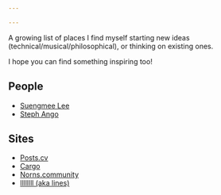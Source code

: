 ```yaml
---

---
```

A growing list of places I find myself starting new ideas (technical/musical/philosophical), or thinking on existing ones.

I hope you can find something inspiring too!
## People

- [Suengmee Lee](https://www.seungmee-lee.com/)
- [Steph Ango](https://stephango.com/)

## Sites

 - [Posts.cv](https://posts.cv/)
 - [Cargo](https://cargo.site/In-Use)
 - [Norns.community](https://norns.community/)
 - [llllllll (aka lines)](https://llllllll.co/)